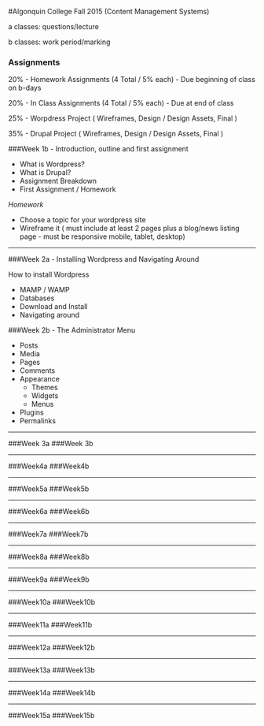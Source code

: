#Algonquin College Fall 2015 (Content Management Systems)

a classes: questions/lecture

b classes: work period/marking

### Assignments

20% - Homework Assignments (4 Total / 5% each) - Due beginning of class on b-days

20% - In Class Assignments (4 Total / 5% each) - Due at end of class

25% - Worpdress Project ( Wireframes, Design / Design Assets, Final ) 

35% - Drupal Project ( Wireframes, Design / Design Assets, Final )


###Week 1b - Introduction, outline and first assignment
- What is Wordpress?
- What is Drupal?
- Assignment Breakdown
- First Assignment / Homework

*Homework*

- Choose a topic for your wordpress site
- Wireframe it ( must include at least 2 pages plus a blog/news listing page - must be responsive mobile, tablet, desktop)

-----------

###Week 2a - Installing Wordpress and Navigating Around

How to install Wordpress

- MAMP / WAMP
- Databases
- Download and Install
- Navigating around

###Week 2b - The Administrator Menu

- Posts
- Media
- Pages
- Comments 
- Appearance
  - Themes 
  - Widgets
  - Menus
- Plugins
- Permalinks

-----------


###Week 3a
###Week 3b

-----------


###Week4a
###Week4b

-----------


###Week5a
###Week5b

-----------


###Week6a
###Week6b

-----------


###Week7a
###Week7b

-----------


###Week8a
###Week8b

-----------


###Week9a
###Week9b

-----------


###Week10a
###Week10b

-----------


###Week11a
###Week11b

-----------


###Week12a
###Week12b

-----------


###Week13a
###Week13b

-----------


###Week14a
###Week14b

-----------


###Week15a
###Week15b